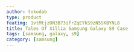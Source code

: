 ```yaml
---
author: tokodab
type: product
featimg: 1vtMtjzON3B73ifrZqEYkS9zN5SKBYNL8
title: Tales Of Xillia Samsung Galaxy S9 Case
tags: [samsung, galaxy, s9]
category: [samsung]
---
```

